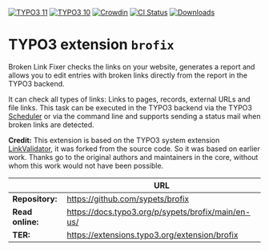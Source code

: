 [![TYPO3 11](https://img.shields.io/badge/TYPO3-11-orange.svg)](https://get.typo3.org/version/11)
[![TYPO3 10](https://img.shields.io/badge/TYPO3-10-orange.svg)](https://get.typo3.org/version/10)
[![Crowdin](https://badges.crowdin.net/typo3-extension-brofix/localized.svg)](https://crowdin.com/project/typo3-extension-brofix)
[![CI Status](https://github.com/sypets/brofix/workflows/CI/badge.svg)](https://github.com/sypets/brofix/actions)
[![Downloads](https://img.shields.io/packagist/dt/sypets/brofix)](https://packagist.org/packages/sypets/brofix)

# TYPO3 extension `brofix`

Broken Link Fixer checks the links on your website, generates a report
and allows you to edit entries with broken links directly from the report
in the TYPO3 backend.

It can check all types of links: Links to pages, records, external URLs
and file links. This task can be executed in the TYPO3 backend via the
TYPO3 [Scheduler](https://docs.typo3.org/c/typo3/cms-scheduler/main/en-us/)
or via the command line and supports sending a status mail when broken
links are detected.

**Credit:** This extension is based on the TYPO3 system extension
[LinkValidator](https://docs.typo3.org/c/typo3/cms-linkvalidator/main/en-us),
it was forked from the source code. So it was based on earlier work.
Thanks go to the original authors and maintainers in the core, without
whom this work would not have been possible.

|                  | URL                                                |
|------------------|----------------------------------------------------|
| **Repository:**  | https://github.com/sypets/brofix                   |
| **Read online:** | https://docs.typo3.org/p/sypets/brofix/main/en-us/ |
| **TER:**         | https://extensions.typo3.org/extension/brofix      |
